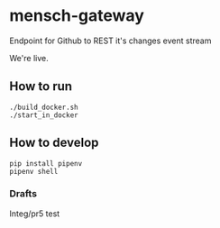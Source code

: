 # mensch-gateway
Endpoint for Github to REST it's changes event stream

We're live.

## How to run
```
./build_docker.sh
./start_in_docker
```

## How to develop
```
pip install pipenv
pipenv shell
```


### Drafts 
Integ/pr5
test
